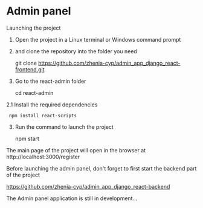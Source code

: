 # Admin panel

Launching the project

1.  Open the project in a Linux terminal or Windows command prompt
2.  and clone the repository into the folder you need

    git clone https://github.com/zhenia-cyp/admin_app_django_react-frontend.git

3.   Go to the react-admin folder

     cd react-admin

2.1 Install the required dependencies

     npm install react-scripts

3.  Run the command to launch the project

     npm start

The main page of the project will open in the browser at http://localhost:3000/register

Before launching the admin panel, don't forget to first start the backend part of the project

https://github.com/zhenia-cyp/admin_app_django_react-backend

The Admin panel application is still in development...
